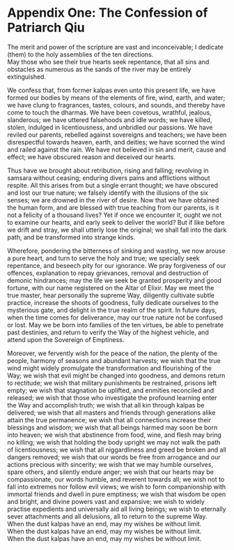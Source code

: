 # Appendix One: The Confession of Patriarch Qiu

The merit and power of the scripture are vast and inconceivable; I dedicate (them) to the holy assemblies of the ten directions.  
May those who see their true hearts seek repentance, that all sins and obstacles as numerous as the sands of the river may be entirely extinguished.

We confess that, from former kalpas even unto this present life, we have formed our bodies by means of the elements of fire, wind, earth, and water; we have clung to fragrances, tastes, colours, and sounds, and thereby have come to touch the dharmas. We have been covetous, wrathful, jealous, slanderous; we have uttered falsehoods and idle words; we have killed, stolen, indulged in licentiousness, and unbridled our passions. We have reviled our parents, rebelled against sovereigns and teachers; we have been disrespectful towards heaven, earth, and deities; we have scorned the wind and railed against the rain. We have not believed in sin and merit, cause and effect; we have obscured reason and deceived our hearts.

Thus have we brought about retribution, rising and falling; revolving in samsara without ceasing; enduring divers pains and afflictions without respite. All this arises from but a single errant thought; we have obscured and lost our true nature; we falsely identify with the illusions of the six senses; we are drowned in the river of desire. Now that we have obtained the human form, and are blessed with true teaching from our parents, is it not a felicity of a thousand lives? Yet if once we encounter it, ought we not to examine our hearts, and early seek to deliver the world? But if like before we drift and stray, we shall utterly lose the original; we shall fall into the dark path, and be transformed into strange kinds.

Wherefore, pondering the bitterness of sinking and wasting, we now arouse a pure heart, and turn to serve the holy and true; we specially seek repentance, and beseech pity for our ignorance. We pray forgiveness of our offences, explanation to repay grievances, removal and destruction of demonic hindrances; may the life we seek be granted prosperity and good fortune, with our name registered on the Altar of Elixir. May we meet the true master, hear personally the supreme Way, diligently cultivate subtle practice, increase the shoots of goodness, fully dedicate ourselves to the mysterious gate, and delight in the true realm of the spirit. In future days, when the time comes for deliverance, may our true nature not be confused or lost. May we be born into families of the ten virtues, be able to penetrate past destinies, and return to verify the Way of the highest vehicle, and attend upon the Sovereign of Emptiness.

Moreover, we fervently wish for the peace of the nation, the plenty of the people, harmony of seasons and abundant harvests; we wish that the true wind might widely promulgate the transformation and flourishing of the Way; we wish that evil might be changed into goodness, and demons return to rectitude; we wish that military punishments be restrained, prisons left empty; we wish that stagnation be uplifted, and enmities reconciled and released; we wish that those who investigate the profound learning enter the Way and accomplish truth; we wish that all kin through kalpas be delivered; we wish that all masters and friends through generations alike attain the true permanence; we wish that all connections increase their blessings and wisdom; we wish that all beings harmed may soon be born into heaven; we wish that abstinence from food, wine, and flesh may bring no killing; we wish that holding the body upright we may not walk the path of licentiousness; we wish that all niggardliness and greed be broken and all dangers removed; we wish that our words be free from arrogance and our actions precious with sincerity; we wish that we may humble ourselves, spare others, and silently endure anger; we wish that our hearts may be compassionate, our words humble, and reverent towards all; we wish not to fall into extremes nor follow evil views; we wish to form companionship with immortal friends and dwell in pure emptiness; we wish that wisdom be open and bright, and divine powers vast and expansive; we wish to widely practise expedients and universally aid all living beings; we wish to eternally sever attachments and all delusions, all to return to the supreme Way.  
When the dust kalpas have an end, may my wishes be without limit.  
When the dust kalpas have an end, may my wishes be without limit.  
When the dust kalpas have an end, may my wishes be without limit.
